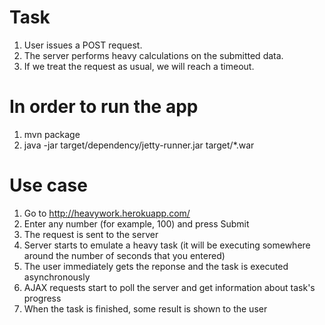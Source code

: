 # Task

1. User issues a POST request.
2. The server performs heavy calculations on the submitted data. 
3. If we treat the request as usual, we will reach a timeout.

# In order to run the app
1. mvn package
2. java -jar target/dependency/jetty-runner.jar target/*.war

# Use case
1. Go to http://heavywork.herokuapp.com/
2. Enter any number (for example, 100) and press Submit
3. The request is sent to the server
4. Server starts to emulate a heavy task (it will be executing somewhere around the number of seconds that you entered)
5. The user immediately gets the reponse and the task is executed asynchronously
6. AJAX requests start to poll the server and get information about task's progress
7. When the task is finished, some result is shown to the user
